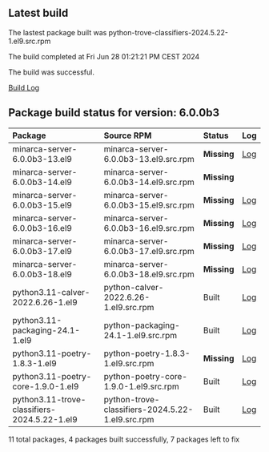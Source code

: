 ## Latest build
The lastest package built was python-trove-classifiers-2024.5.22-1.el9.src.rpm

The build completed at Fri Jun 28 01:21:21 PM CEST 2024

The build was successful.

[Build Log](logs/python-trove-classifiers-2024.5.22-1.el9.src.rpm.log)
## Package build status for version: 6.0.0b3
Package | Source RPM | Status | Log
:--- | :--- | :--- | :---
minarca-server-6.0.0b3-13.el9 | minarca-server-6.0.0b3-13.el9.src.rpm | **Missing** | [Log](logs/minarca-server-6.0.0b3-13.el9.src.rpm.log)
minarca-server-6.0.0b3-14.el9 | minarca-server-6.0.0b3-14.el9.src.rpm | **Missing** |
minarca-server-6.0.0b3-15.el9 | minarca-server-6.0.0b3-15.el9.src.rpm | **Missing** | [Log](logs/minarca-server-6.0.0b3-15.el9.src.rpm.log)
minarca-server-6.0.0b3-16.el9 | minarca-server-6.0.0b3-16.el9.src.rpm | **Missing** | [Log](logs/minarca-server-6.0.0b3-16.el9.src.rpm.log)
minarca-server-6.0.0b3-17.el9 | minarca-server-6.0.0b3-17.el9.src.rpm | **Missing** | [Log](logs/minarca-server-6.0.0b3-17.el9.src.rpm.log)
minarca-server-6.0.0b3-18.el9 | minarca-server-6.0.0b3-18.el9.src.rpm | **Missing** | [Log](logs/minarca-server-6.0.0b3-18.el9.src.rpm.log)
python3.11-calver-2022.6.26-1.el9 | python-calver-2022.6.26-1.el9.src.rpm | Built | [Log](logs/python-calver-2022.6.26-1.el9.src.rpm.log)
python3.11-packaging-24.1-1.el9 | python-packaging-24.1-1.el9.src.rpm | Built | [Log](logs/python-packaging-24.1-1.el9.src.rpm.log)
python3.11-poetry-1.8.3-1.el9 | python-poetry-1.8.3-1.el9.src.rpm | **Missing** | [Log](logs/python-poetry-1.8.3-1.el9.src.rpm.log)
python3.11-poetry-core-1.9.0-1.el9 | python-poetry-core-1.9.0-1.el9.src.rpm | Built | [Log](logs/python-poetry-core-1.9.0-1.el9.src.rpm.log)
python3.11-trove-classifiers-2024.5.22-1.el9 | python-trove-classifiers-2024.5.22-1.el9.src.rpm | Built | [Log](logs/python-trove-classifiers-2024.5.22-1.el9.src.rpm.log)

11 total packages, 4 packages built successfully, 7 packages left to fix
